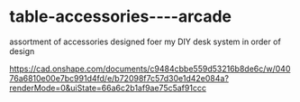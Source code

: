 # table-accessories----arcade
assortment of accessories designed foer my DIY desk system
in order of design

https://cad.onshape.com/documents/c9484cbbe559d53216b8de6c/w/04076a6810e00e7bc991d4fd/e/b72098f7c57d30e1d42e084a?renderMode=0&uiState=66a6c2b1af9ae75c5af91ccc
